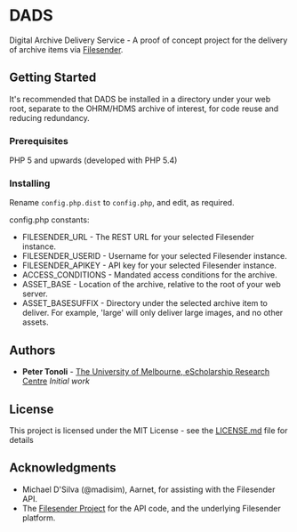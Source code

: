 # DADS

Digital Archive Delivery Service - A proof of concept project for the delivery of archive items via [Filesender](http://filesender.org/).

## Getting Started

It's recommended that DADS be installed in a directory under your web root, separate to the OHRM/HDMS archive of interest, for code reuse and reducing redundancy.

### Prerequisites

PHP 5 and upwards (developed with PHP 5.4)

### Installing

Rename `config.php.dist` to `config.php`, and edit, as required.

config.php constants:
* FILESENDER_URL - The REST URL for your selected Filesender instance.
* FILESENDER_USERID - Username for your selected Filesender instance.
* FILESENDER_APIKEY - API key for your selected Filesender instance.
* ACCESS_CONDITIONS - Mandated access conditions for the archive.
* ASSET_BASE - Location of the archive, relative to the root of your web server.
* ASSET_BASESUFFIX - Directory under the selected archive item to deliver. For example, 'large' will only deliver large images, and no other assets.

## Authors

* **Peter Tonoli** - [The University of Melbourne, eScholarship Research Centre](https://esrc.unimelb.edu.au) *Initial work*

## License

This project is licensed under the MIT License - see the [LICENSE.md](LICENSE.md) file for details

## Acknowledgments

* Michael D'Silva (@madisim), Aarnet, for assisting with the Filesender API.
* The  [Filesender Project](http://filesender.org/) for the API code, and the underlying Filesender platform.
